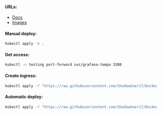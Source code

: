 #### URLs:
- [Docs](https://github.com/grafana/tempo/tree/main/docs/sources/tempo)
- [Images](https://hub.docker.com/r/grafana/tempo/tags)

#### Manual deploy:
```bash
kubectl apply -k .
```

#### Get access:
```bash
kubectl -n testing port-forward svc/grafana-tempo 3200
```

#### Create ingress:
```bash
kubectl apply -f "https://raw.githubusercontent.com/ShadowUser17/DockerTemplates/master/K8S/grafana-tempo/ingress-test.yml"
```

#### Automatic deploy:
```bash
kubectl apply -f "https://raw.githubusercontent.com/ShadowUser17/DockerTemplates/master/K8S/grafana-tempo/fluxcd-deploy.yml"
```
